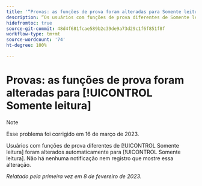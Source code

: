 ```yaml
---
title: '“Provas: as funções de prova foram alteradas para Somente leitura”'
description: “Os usuários com funções de prova diferentes de Somente leitura foram alterados automaticamente para Somente leitura. Não há nenhuma notificação nem registro que mostre essa alteração.”
hidefromtoc: true
source-git-commit: 48d4f681fcae589b2c39de9a73d29c1f6f851f8f
workflow-type: tm+mt
source-wordcount: '74'
ht-degree: 100%

---
```



# Provas: as funções de prova foram alteradas para [!UICONTROL Somente leitura]

>[!NOTE]
>
>Esse problema foi corrigido em 16 de março de 2023.

Usuários com funções de prova diferentes de [!UICONTROL Somente leitura] foram alterados automaticamente para [!UICONTROL Somente leitura]. Não há nenhuma notificação nem registro que mostre essa alteração.

_Relatado pela primeira vez em 8 de fevereiro de 2023._

